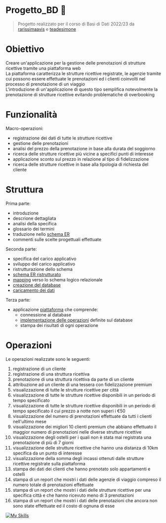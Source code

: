 # Progetto_BD :purple_heart:
> Progetto realizzato per il corso di Basi di Dati 2022/23 da [rarissimaavis](https://github.com/rarissimaavis) e [teadesimone](https://github.com/teadesimone)

# Obiettivo
Creare un'applicazione per la gestione delle prenotazioni di strutture ricettive tramite una piattaforma web \
La piattaforma caratterizza le strutture ricettive registrate, le agenzie tramite cui possono essere effettuate le prenotazioni ed i clienti coinvolti nel processo di prenotazione di un viaggio \
L'introduzione di un'applicazione di questo tipo semplifica notevolmente la prenotazione di strutture ricettive evitando problematiche di overbooking

# Funzionalità 
Macro-operazioni:
- registrazione dei dati di tutte le strutture ricettive
- gestione delle prenotazioni
- analisi del prezzo della prenotazione in base alla durata del soggiorno
- ricerca delle strutture ricettive più vicine a specifici punti di interesse
- applicazione sconto sul prezzo in relazione al tipo di fidelizzazione
- ricerca delle strutture ricettive in base alla tipologia di richiesta del cliente

# Struttura
Prima parte:
- introduzione
- descrione dettagliata
- analisi della specifica
- glossario dei termini
- traduzione nello [schema ER](https://github.com/rarissimaavis/Progetto_BD/blob/main/schemi/schema_ER.svg)
- commenti sulle scelte progettuali effettuate 

Seconda parte:
- specifica del carico applicativo
- sviluppo del carico applicativo
- ristrutturazione dello schema
- [schema ER ristrutturato](https://github.com/rarissimaavis/Progetto_BD/blob/main/schemi/schema_ER_ristrutturato.svg)
- [mapping](https://github.com/rarissimaavis/Progetto_BD/blob/main/schemi/mapping.svg) verso lo schema logico relazionale
- [creazione del database](https://github.com/rarissimaavis/Progetto_BD/blob/main/database/database.sql)
- [caricamento dei dati](https://github.com/rarissimaavis/Progetto_BD/blob/main/database/insert.sql)

Terza parte:
- applicazione [piattaforma](https://github.com/rarissimaavis/Progetto_BD/tree/main/piattaforma) che comprende:
  - connessione al database
  - [implementazione delle operazioni](https://github.com/rarissimaavis/Progetto_BD/blob/main/database/query.sql) definite sul database
  - stampa dei risultati di ogni operazione

# Operazioni
Le operazioni realizzate sono le seguenti:
1. registrazione di un cliente
2. registrazione di una struttura ricettiva
3. prenotazione di una struttura ricettiva da parte di un cliente
4. attribuzione ad un cliente di una tessera con fidelizzazione premium
5. visualizzazione di tutte le strutture ricettive per città
6. visualizzazione di tutte le strutture ricettive disponibili in un periodo di tempo specificato
7. visualizzazione di tutte le strutture ricettive disponibili in un periodo di tempo specificato il cui prezzo a notte non superi i €50
8. visualizzazione del numero di prenotazioni effettuate da tutti i clienti nell'ultimo mese
9. visualizzazione dei migliori 10 clienti premium che abbiano effettuato il maggior numero di prenotazioni nelle diverse strutture ricettive
10. visualizzazione degli ostelli per i quali non è stata mai registrata una prenotazione di più di 7 giorni
11. visualizzazione delle strutture ricettive che hanno una distanza di 10km specifica da un punto di interesse
12. visualizzazione della somma degli incassi ottenuti dalle strutture ricettive registrate sulla piattaforma 
13. stampa dei dati dei clienti che hanno prenotato solo appartamenti e ostelli
14. stampa di un report che mostri i dati delle agenzie di viaggio compreso il numero totale di prenotazioni effettuate
15. stampa di un report che mostri i dati delle strutture ricettive per una specifica città e che hanno ricevuto meno di 3 prenotazioni
16. stampa di un report che mostri i dati delle prenotazioni che ancora non sono state effettuate ed il costo di ognuna di esse

[![My Skills](https://skillicons.dev/icons?i=java,mysql,eclipse)](https://skillicons.dev)
